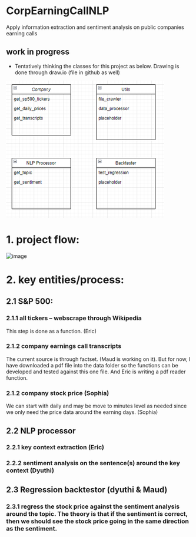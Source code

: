 # CorpEarningCallNLP

Apply information extraction and sentiment analysis on public companies earning calls

## work in progress
* Tentatively thinking the classes for this project as below. 
Drawing is done through draw.io (file in github as well)

![img.png](img.png)


# 1.	project flow: 
 ![image](https://github.com/user-attachments/assets/1e1958a8-a324-4928-aa5f-34fa1c065b74)
# 2. key entities/process:
## 2.1 S&P 500: 
### 2.1.1 all tickers – webscrape through Wikipedia
This step is done as a function. (Eric)
### 2.1.2 company earnings call transcripts
The current source is through factset. (Maud is working on it).
But for now, I have downloaded a pdf file into the data folder so the functions can be developed and tested against this one file. And Eric is writing a pdf reader function. 
### 2.1.2 company stock price (Sophia)
We can start with daily and may be move to minutes level as needed since we only need the price data around the earning days. (Sophia)
## 2.2 NLP processor
### 2.2.1 key context extraction (Eric)
### 2.2.2 sentiment analysis on the sentence(s) around the key context (Dyuthi)
## 2.3 Regression backtestor (dyuthi & Maud)
### 2.3.1 regress the stock price against the sentiment analysis around the topic. The theory is that if the sentiment is correct, then we should see the stock price going in the same direction as the sentiment. 
